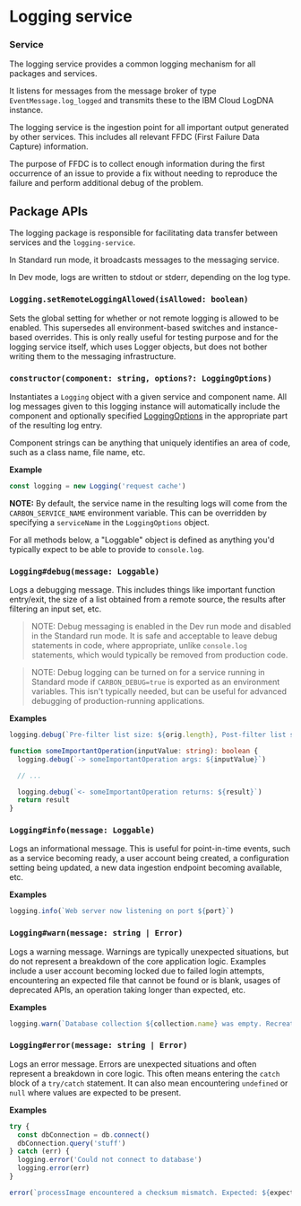 # Logging service

### Service

The logging service provides a common logging mechanism for all packages and services.

It listens for messages from the message broker of type `EventMessage.log_logged` and transmits
these to the IBM Cloud LogDNA instance.

The logging service is the ingestion point for all important output generated by other services.
This includes all relevant FFDC (First Failure Data Capture) information.

The purpose of FFDC is to collect enough information during the first occurrence of an issue to
provide a fix without needing to reproduce the failure and perform additional debug of the problem.

## Package APIs

The logging package is responsible for facilitating data transfer between services and the
`logging-service`.

In Standard run mode, it broadcasts messages to the messaging service.

In Dev mode, logs are written to stdout or stderr, depending on the log type.

### `Logging.setRemoteLoggingAllowed(isAllowed: boolean)`

Sets the global setting for whether or not remote logging is allowed to be enabled. This supersedes
all environment-based switches and instance-based overrides. This is only really useful for testing
purpose and for the logging service itself, which uses Logger objects, but does not bother writing
them to the messaging infrastructure.

### `constructor(component: string, options?: LoggingOptions)`

Instantiates a `Logging` object with a given service and component name. All log messages given to
this logging instance will automatically include the component and optionally specified
[LoggingOptions](/packages/api/src/main/logging/interfaces.ts) in the appropriate part of the
resulting log entry.

Component strings can be anything that uniquely identifies an area of code, such as a class name,
file name, etc.

**Example**

```ts
const logging = new Logging('request cache')
```

**NOTE:** By default, the service name in the resulting logs will come from the
`CARBON_SERVICE_NAME` environment variable. This can be overridden by specifying a `serviceName` in
the `LoggingOptions` object.

For all methods below, a "Loggable" object is defined as anything you'd typically expect to be able
to provide to `console.log`.

### `Logging#debug(message: Loggable)`

Logs a debugging message. This includes things like important function entry/exit, the size of a
list obtained from a remote source, the results after filtering an input set, etc.

> NOTE: Debug messaging is enabled in the Dev run mode and disabled in the Standard run mode. It is
> safe and acceptable to leave debug statements in code, where appropriate, unlike `console.log`
> statements, which would typically be removed from production code.

> NOTE: Debug logging can be turned on for a service running in Standard mode if `CARBON_DEBUG=true`
> is exported as an environment variables. This isn't typically needed, but can be useful for
> advanced debugging of production-running applications.

**Examples**

```ts
logging.debug(`Pre-filter list size: ${orig.length}, Post-filter list size: ${filtered.length}`)
```

```ts
function someImportantOperation(inputValue: string): boolean {
  logging.debug(`-> someImportantOperation args: ${inputValue}`)

  // ...

  logging.debug(`<- someImportantOperation returns: ${result}`)
  return result
}
```

### `Logging#info(message: Loggable)`

Logs an informational message. This is useful for point-in-time events, such as a service becoming
ready, a user account being created, a configuration setting being updated, a new data ingestion
endpoint becoming available, etc.

**Examples**

```ts
logging.info(`Web server now listening on port ${port}`)
```

### `Logging#warn(message: string | Error)`

Logs a warning message. Warnings are typically unexpected situations, but do not represent a
breakdown of the core application logic. Examples include a user account becoming locked due to
failed login attempts, encountering an expected file that cannot be found or is blank, usages of
deprecated APIs, an operation taking longer than expected, etc.

**Examples**

```ts
logging.warn(`Database collection ${collection.name} was empty. Recreating`)
```

### `Logging#error(message: string | Error)`

Logs an error message. Errors are unexpected situations and often represent a breakdown in core
logic. This often means entering the `catch` block of a `try/catch` statement. It can also mean
encountering `undefined` or `null` where values are expected to be present.

**Examples**

```ts
try {
  const dbConnection = db.connect()
  dbConnection.query('stuff')
} catch (err) {
  logging.error('Could not connect to database')
  logging.error(err)
}
```

```ts
error(`processImage encountered a checksum mismatch. Expected: ${expected}, Was: ${actual}`)
```
